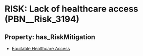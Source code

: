 # RISK: __Lack of healthcare access__ (PBN__Risk_3194)

## Property: has_RiskMitigation

* [Equitable Healthcare Access](PBN__Mitigation_1650)

